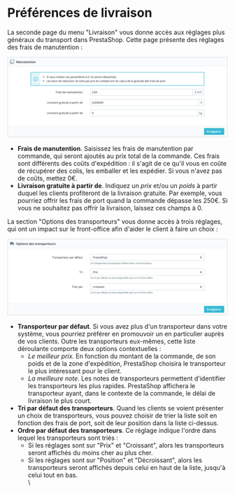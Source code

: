 # Préférences de livraison

La seconde page du menu "Livraison" vous donne accès aux réglages plus généraux du transport dans PrestaShop. Cette page présente des réglages des frais de manutention :

![](../../../.gitbook/assets/64225414.png)

* **Frais de manutention**. Saisissez les frais de manutention par commande, qui seront ajoutés au prix total de la commande. Ces frais sont différents des coûts d'expédition : il s'agit de ce qu'il vous en coûte de récupérer des colis, les emballer et les expédier. Si vous n'avez pas de coûts, mettez 0€.
* **Livraison gratuite à partir de**. Indiquez un _prix_ et/ou un _poids_ à partir duquel les clients profiteront de la livraison gratuite. Par exemple, vous pourriez offrir les frais de port quand la commande dépasse les 250€. Si vous ne souhaitez pas offrir la livraison, laissez ces champs à 0.

La section "Options des transporteurs" vous donne accès à trois réglages, qui ont un impact sur le front-office afin d'aider le client à faire un choix :

![](../../../.gitbook/assets/64225415.png)

* **Transporteur par défaut**. Si vous avez plus d'un transporteur dans votre système, vous pourriez préférer en promouvoir un en particulier auprès de vos clients. Outre les transporteurs eux-mêmes, cette liste déroulante comporte deux options contextuelles :
  * _Le meilleur prix._ En fonction du montant de la commande, de son poids et de la zone d'expédition, PrestaShop choisira le transporteur le plus intéressant pour le client.
  * _La meilleure note._ Les notes de transporteurs permettent d'identifier les transporteurs les plus rapides. PrestaShop affichera le transporteur ayant, dans le contexte de la commande, le délai de livraison le plus court.
* **Tri par défaut des transporteurs**. Quand les clients se voient présenter un choix de transporteurs, vous pouvez choisir de trier la liste soit en fonction des frais de port, soit de leur position dans la liste ci-dessus.
* **Ordre par défaut des transporteurs**. Ce réglage indique l'ordre dans lequel les transporteurs sont triés :
  * Si les réglages sont sur "Prix" et "Croissant", alors les transporteurs seront affichés du moins cher au plus cher.
  * Si les réglages sont sur "Position" et "Décroissant", alors les transporteurs seront affichés depuis celui en haut de la liste, jusqu'à celui tout en bas.\
    \
